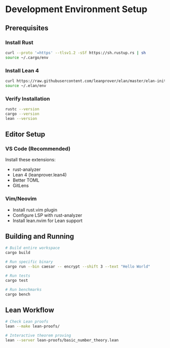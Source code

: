 # Development Environment Setup

## Prerequisites

### Install Rust
```bash
curl --proto '=https' --tlsv1.2 -sSf https://sh.rustup.rs | sh
source ~/.cargo/env
```

### Install Lean 4
```bash
curl https://raw.githubusercontent.com/leanprover/elan/master/elan-init.sh -sSf | sh
source ~/.elan/env
```

### Verify Installation
```bash
rustc --version
cargo --version
lean --version
```

## Editor Setup

### VS Code (Recommended)
Install these extensions:
- rust-analyzer
- Lean 4 (leanprover.lean4)
- Better TOML
- GitLens

### Vim/Neovim
- Install rust.vim plugin
- Configure LSP with rust-analyzer
- Install lean.nvim for Lean support

## Building and Running

```bash
# Build entire workspace
cargo build

# Run specific binary
cargo run --bin caesar -- encrypt --shift 3 --text "Hello World"

# Run tests
cargo test

# Run benchmarks
cargo bench
```

## Lean Workflow

```bash
# Check Lean proofs
lean --make lean-proofs/

# Interactive theorem proving
lean --server lean-proofs/basic_number_theory.lean
```
